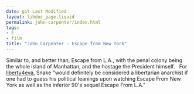 ```yaml
---
date: git Last Modified
layout: libdoc_page.liquid
permalink: john-carpenter/index.html
tags:
- E
- film
title: "John Carpenter - Escape from New York"
---
```


Similar to, and better than, Escape from L.A., with  the penal colony being the whole island of Manhattan, and the hostage the  President himself.
 
For <a href="http://liberty4eva.blogspot.co.uk/">liberty4eva</a>, Snake "would definitely be considered a libertarian anarchist  if one had to guess his political leanings upon watching Escape From New York as  well as the inferior 90's sequel Escape From L.A."